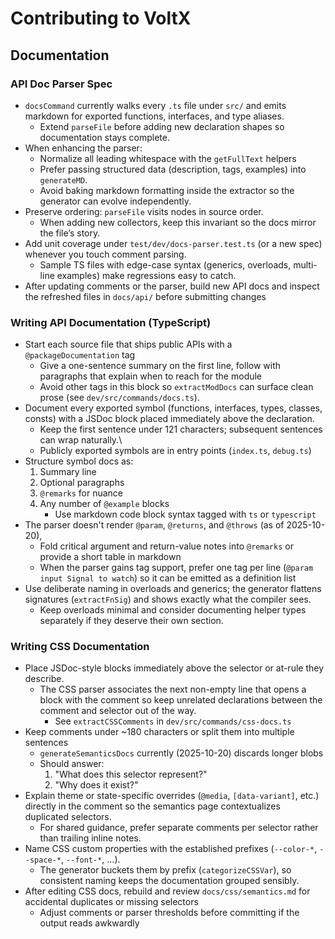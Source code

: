 # Contributing to VoltX

## Documentation

### API Doc Parser Spec

- `docsCommand` currently walks every `.ts` file under `src/` and emits markdown for exported functions, interfaces, and type aliases.
    - Extend `parseFile` before adding new declaration shapes so documentation stays complete.
- When enhancing the parser:
    - Normalize all leading whitespace with the `getFullText` helpers
    - Prefer passing structured data (description, tags, examples) into `generateMD`.
    - Avoid baking markdown formatting inside the extractor so the generator can evolve independently.
- Preserve ordering: `parseFile` visits nodes in source order.
    - When adding new collectors, keep this invariant so the docs mirror the file’s story.
- Add unit coverage under `test/dev/docs-parser.test.ts` (or a new spec) whenever you touch comment parsing.
    - Sample TS files with edge-case syntax (generics, overloads, multi-line examples) make regressions easy to catch.
- After updating comments or the parser, build new API docs and inspect the refreshed files in `docs/api/` before submitting changes

### Writing API Documentation (TypeScript)

- Start each source file that ships public APIs with a `@packageDocumentation` tag
    - Give a one-sentence summary on the first line, follow with paragraphs that explain when to reach for the module
    - Avoid other tags in this block so `extractModDocs` can surface clean prose (see `dev/src/commands/docs.ts`).
- Document every exported symbol (functions, interfaces, types, classes, consts) with a JSDoc block placed immediately above the declaration.
    - Keep the first sentence under 121 characters; subsequent sentences can wrap naturally.\
    - Publicly exported symbols are in entry points (`index.ts`, `debug.ts`)
- Structure symbol docs as:
    1. Summary line
    2. Optional paragraphs
    3. `@remarks` for nuance
    4. Any number of `@example` blocks
        - Use markdown code block syntax tagged with `ts` or `typescript`
- The parser doesn't render `@param`, `@returns`, and `@throws` (as of 2025-10-20),
    - Fold critical argument and return-value notes into `@remarks` or provide a short table in markdown
    - When the parser gains tag support, prefer one tag per line (`@param input Signal to watch`) so it can be emitted as a definition list
- Use deliberate naming in overloads and generics; the generator flattens signatures (`extractFnSig`) and shows exactly what the compiler sees.
    - Keep overloads minimal and consider documenting helper types separately if they deserve their own section.

### Writing CSS Documentation

- Place JSDoc-style blocks immediately above the selector or at-rule they describe.
    - The CSS parser associates the next non-empty line that opens a block with the comment so keep unrelated declarations between the comment and selector out of the way.
        - See `extractCSSComments` in `dev/src/commands/css-docs.ts`
- Keep comments under ~180 characters or split them into multiple sentences
    - `generateSemanticsDocs` currently (2025-10-20) discards longer blobs
    - Should answer:
        1. "What does this selector represent?"
        2. "Why does it exist?"
- Explain theme or state-specific overrides (`@media`, `[data-variant]`, etc.) directly in the comment so the semantics page contextualizes duplicated selectors.
    - For shared guidance, prefer separate comments per selector rather than trailing inline notes.
- Name CSS custom properties with the established prefixes (`--color-*`, `--space-*`, `--font-*`, …).
    - The generator buckets them by prefix (`categorizeCSSVar`), so consistent naming keeps the documentation grouped sensibly.
- After editing CSS docs, rebuild and review `docs/css/semantics.md` for accidental duplicates or missing selectors
    - Adjust comments or parser thresholds before committing if the output reads awkwardly
